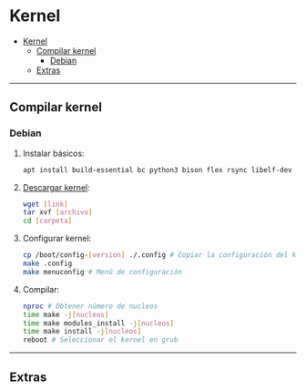 # Kernel

- [Kernel](#kernel)
  - [Compilar kernel](#compilar-kernel)
    - [Debian](#debian)
  - [Extras](#extras)

---

## Compilar kernel

### Debian

1. Instalar básicos:

    ```sh
    apt install build-essential bc python3 bison flex rsync libelf-dev libssl-dev libncurses-dev dwarves
    ```

2. [Descargar kernel](https://kernel.org/):

    ```sh
    wget [link]
    tar xvf [archivo]
    cd [carpeta]
    ```

3. Configurar kernel:

    ```sh
    cp /boot/config-[version] ./.config # Copiar la configuración del kernel en uso para el nuevo
    make .config
    make menuconfig # Menú de configuración
    ```

4. Compilar:

    ```sh
    nproc # Obtener número de nucleos
    time make -j[nucleos]
    time make modules_install -j[nucleos]
    time make install -j[nucleos]
    reboot # Seleccionar el kernel en grub
    ```

---

## Extras
